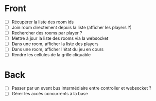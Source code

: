# Front
- [ ] Récupérer la liste des room ids
- [ ] Join room directement depuis la liste (afficher les players ?)
- [ ] Rechercher des rooms par player ?
- [ ] Mettre à jour la liste des rooms via la websocket
- [ ] Dans une room, afficher la liste des players
- [ ] Dans une room, afficher l'état du jeu en cours
- [ ] Rendre les cellules de la grille cliquable
# Back
- [ ] Passer par un event bus intermédiaire entre controller et websocket ?
- [ ] Gérer les accès concurrents à la base